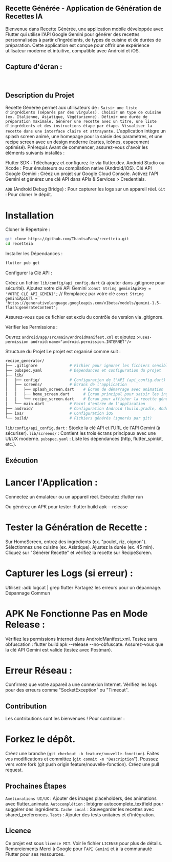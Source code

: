 ## Recette Générée - Application de Génération de Recettes IA
Bienvenue dans Recette Générée, une application mobile développée avec Flutter qui utilise l'API Google Gemini pour générer des recettes personnalisées à partir d'ingrédients, de types de cuisine et de durées de préparation. Cette application est conçue pour offrir une expérience utilisateur moderne et intuitive, compatible avec Android et iOS.


## Capture d'écran :
<img src="" alt=""/>
<img src="" alt=""/>
<img src="" alt=""/>
<img src="" alt=""/>

## Description du Projet
Recette Générée permet aux utilisateurs de :
`
Saisir une liste d'ingrédients (séparés par des virgules).
Choisir un type de cuisine (ex. Italienne, Asiatique, Végétarienne).
Définir une durée de préparation maximale.
Générer une recette avec un titre, une liste d'ingrédients et des instructions étape par étape.
Visualiser la recette dans une interface claire et attrayante.
`
L'application intègre un splash screen animé, une homepage pour la saisie des paramètres, et une recipe screen avec un design moderne (cartes, icônes, espacement optimisé).
Prérequis
Avant de commencer, assurez-vous d'avoir les éléments suivants installés :

Flutter SDK : Téléchargez et configurez-le via flutter.dev.
Android Studio ou Xcode : Pour émulateurs ou compilation native (Android/iOS).
Clé API Google Gemini :
Créez un projet sur Google Cloud Console.
Activez l'API Gemini et générez une clé API dans APIs & Services > Credentials.


`ADB` (Android Debug Bridge) : Pour capturer les logs sur un appareil réel.
`Git` : Pour cloner le dépôt.

# Installation

Cloner le Répertoire :
```bash
git clone https://github.com/IhantsaFana/recetteia.git
cd recetteia
```

Installer les Dépendances :
```bash
flutter pub get
```

Configurer la Clé API :

Créez un fichier `lib/config/api_config.dart` (à ajouter dans .gitignore pour sécurité).
Ajoutez votre clé API Gemini :`const String geminiApiKey = 'VOTRE_CLÉ_API_GEMINI';` // Remplacez par votre clé
`const String geminiApiUrl = 'https://generativelanguage.googleapis.com/v1beta/models/gemini-1.5-flash:generateContent';`


Assurez-vous que ce fichier est exclu du contrôle de version via .gitignore.


Vérifier les Permissions :

Ouvrez `android/app/src/main/AndroidManifest.xml` et ajoutez :`<uses-permission android:name="android.permission.INTERNET"/>`





Structure du Projet
Le projet est organisé comme suit :
```bash
recipe_generator/
├── .gitignore              # Fichier pour ignorer les fichiers sensibles (ex. api_config.dart)
├── pubspec.yaml            # Dépendances et configuration du projet
├── lib/
│   ├── config/             # Configuration de l'API (api_config.dart)
│   ├── screens/            # Écrans de l'application
│   │   ├── splash_screen.dart    # Écran de démarrage avec animation
│   │   ├── home_screen.dart      # Écran principal pour saisir les ingrédients, cuisine, et durée
│   │   └── recipe_screen.dart    # Écran pour afficher la recette générée
│   └── main.dart           # Point d'entrée de l'application
├── android/                # Configuration Android (build.gradle, AndroidManifest.xml)
├── ios/                    # Configuration iOS
└── build/                  # Fichiers générés (ignorés par git)
```

`lib/config/api_config.dart` : Stocke la clé API et l'URL de l'API Gemini (à sécuriser).
`lib/screens/` : Contient les trois écrans principaux avec une UI/UX moderne.
`pubspec.yaml` : Liste les dépendances (http, flutter_spinkit, etc.).

 ## Exécution

# Lancer l'Application :

Connectez un émulateur ou un appareil réel.
Exécutez :flutter run


Ou générez un APK pour tester :flutter build apk --release




# Tester la Génération de Recette :

Sur HomeScreen, entrez des ingrédients (ex. "poulet, riz, oignon").
Sélectionnez une cuisine (ex. Asiatique).
Ajustez la durée (ex. 45 min).
Cliquez sur "Générer Recette" et vérifiez la recette sur RecipeScreen.


# Capturer les Logs (si erreur) :

Utilisez :adb logcat | grep flutter
Partagez les erreurs pour un dépannage.
Dépannage Commun

# APK Ne Fonctionne Pas en Mode Release :
Vérifiez les permissions Internet dans AndroidManifest.xml.
Testez sans obfuscation : flutter build apk --release --no-obfuscate.
Assurez-vous que la clé API Gemini est valide (testez avec Postman).


# Erreur Réseau :
Confirmez que votre appareil a une connexion Internet.
Vérifiez les logs pour des erreurs comme "SocketException" ou "Timeout".



## Contribution
Les contributions sont les bienvenues ! Pour contribuer :

# Forkez le dépôt.
Créez une branche (`git checkout -b feature/nouvelle-fonction`).
Faites vos modifications et committez (`git commit -m "Description`").
Poussez vers votre fork (git push origin feature/nouvelle-fonction).
Créez une pull request.

## Prochaines Étapes

`Améliorations UI/UX` : Ajouter des images placeholders, des animations avec flutter_animate.
`Autocomplétion` : Intégrer autocomplete_textfield pour suggérer des ingrédients.
`Cache Local` : Sauvegarder les recettes avec shared_preferences.
`Tests` : Ajouter des tests unitaires et d'intégration.

## Licence
Ce projet est sous `licence MIT`. Voir le fichier `LICENSE` pour plus de détails.
Remerciements
Merci à Google pour l'`API Gemini` et à la communauté Flutter pour ses ressources.
